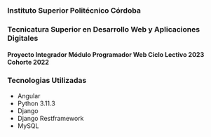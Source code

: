 ### Instituto Superior Politécnico Córdoba

### Tecnicatura Superior en Desarrollo Web y Aplicaciones Digitales

#### Proyecto Integrador Módulo Programador Web Ciclo Lectivo 2023 Cohorte 2022


### Tecnologias Utilizadas 
* Angular
* Python 3.11.3
* Django 
* Django Restframework
* MySQL